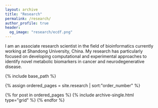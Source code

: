 ```yaml
---
layout: archive
title: "Research"
permalink: /research/
author_profile: true
header:
  og_image: "research/ecdf.png"
---
```


I am an associate research scientist in the field of bioinformatics currently working at Shandong University, China. My research has particularly focused on developing computational and experimental approaches to identify novel metabolic biomarkers in cancer and neurodegenerative disease. 

<nbsp>

{% include base_path %}

{% assign ordered_pages = site.research | sort:"order_number" %}

{% for post in ordered_pages %}
  {% include archive-single.html type="grid" %}
{% endfor %}
